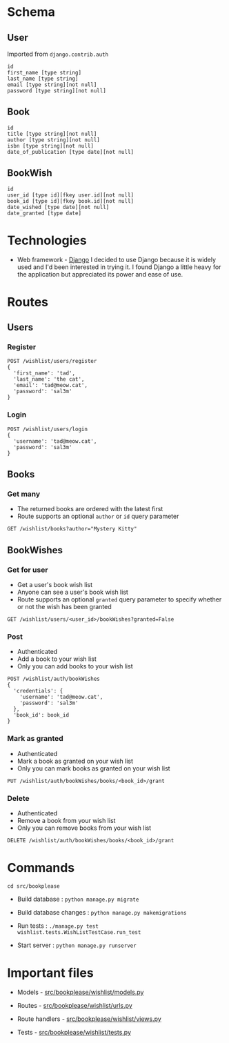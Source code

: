 
# Schema
## User
Imported from `django.contrib.auth`
```
id
first_name [type string]
last_name [type string]
email [type string][not null]
password [type string][not null]
```

## Book
```
id
title [type string][not null]
author [type string][not null]
isbn [type string][not null]
date_of_publication [type date][not null]
```

## BookWish
```
id
user_id [type id][fkey user.id][not null]
book_id [type id][fkey book.id][not null]
date_wished [type date][not null]
date_granted [type date]
```

# Technologies
- Web framework - [Django](https://www.djangoproject.com/)
I decided to use Django because it is widely used and I'd been interested in trying it. I found Django a little heavy for the application but appreciated its power and ease of use.

# Routes

## Users
### Register
```
POST /wishlist/users/register
{
  'first_name': 'tad',
  'last_name': 'the cat',
  'email': 'tad@meow.cat',
  'password': 'sal3m'
}
```

### Login
```
POST /wishlist/users/login
{
  'username': 'tad@meow.cat',
  'password': 'sal3m'
}
```

## Books

### Get many
- The returned books are ordered with the latest first
- Route supports an optional `author` or `id` query parameter
```
GET /wishlist/books?author="Mystery Kitty"
```

## BookWishes
### Get for user
- Get a user's book wish list
- Anyone can see a user's book wish list
- Route supports an optional `granted` query parameter to specify whether or not the wish has been granted
```
GET /wishlist/users/<user_id>/bookWishes?granted=False
```

### Post
- Authenticated
- Add a book to your wish list
- Only you can add books to your wish list
```
POST /wishlist/auth/bookWishes
{
  'credentials': {
    'username': 'tad@meow.cat',
    'password': 'sal3m'
  },
  'book_id': book_id
}
```

### Mark as granted
- Authenticated
- Mark a book as granted on your wish list
- Only you can mark books as granted on your wish list
```
PUT /wishlist/auth/bookWishes/books/<book_id>/grant
```

### Delete
- Authenticated
- Remove a book from your wish list
- Only you can remove books from your wish list
```
DELETE /wishlist/auth/bookWishes/books/<book_id>/grant
```

# Commands

`cd src/bookplease`

- Build database : `python manage.py migrate`

- Build database changes : `python manage.py makemigrations`

- Run tests : `./manage.py test wishlist.tests.WishListTestCase.run_test`

- Start server : `python manage.py runserver`


# Important files
- Models -  [src/bookplease/wishlist/models.py](https://github.com/ankihg/book-please/blob/master/src/bookplease/wishlist/models.py)

- Routes - [src/bookplease/wishlist/urls.py](https://github.com/ankihg/book-please/blob/master/src/bookplease/wishlist/urls.py)

- Route handlers - [src/bookplease/wishlist/views.py](https://github.com/ankihg/book-please/blob/master/src/bookplease/wishlist/views.py)

- Tests -  [src/bookplease/wishlist/tests.py](https://github.com/ankihg/book-please/blob/master/src/bookplease/wishlist/tests.py)
